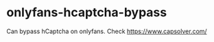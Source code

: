 # onlyfans-hcaptcha-bypass
Can bypass hCaptcha on onlyfans. Check https://www.capsolver.com/ 












































                                                                                                        